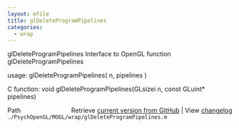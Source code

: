 ```yaml
---
layout: mfile
title: glDeleteProgramPipelines
categories:
  - wrap
---
```


glDeleteProgramPipelines  Interface to OpenGL function glDeleteProgramPipelines

usage:  glDeleteProgramPipelines\( n, pipelines \)

C function:  void glDeleteProgramPipelines\(GLsizei n, const GLuint\* pipelines\)


<div class="code_header" style="text-align:right;">
  <span style="float:left;">Path&nbsp;&nbsp;</span> <span class="counter">Retrieve <a href=
  "https://raw.github.com/Psychtoolbox-3/Psychtoolbox-3/beta/./PsychOpenGL/MOGL/wrap/glDeleteProgramPipelines.m">current version from GitHub</a> | View <a href=
  "https://github.com/Psychtoolbox-3/Psychtoolbox-3/commits/beta/./PsychOpenGL/MOGL/wrap/glDeleteProgramPipelines.m">changelog</a></span>
</div>
<div class="code">
  <code>./PsychOpenGL/MOGL/wrap/glDeleteProgramPipelines.m</code>
</div>
